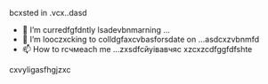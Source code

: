 bcxsted in .vcx..dasd
- 🌱 I’m curredfgfdntly lsadevbnmarning ...
- 💞️ I’m looczxcking to colldgfaxcvbasforsdate on ...asdcxzvbnmfd
- 📫 How to rсчмeach me ...zxsdfcйуівавчяс
xzcxzcdfggfdfshte
<!---gfdxcv
uzielparker/uzielparker is acxz ✨ specialcv ✨ repository because its `README.md` (this file) appears on your GitHub profile.
You can click the Preview link to take a look at your changes.
--->
cxvyligasfhgjzxc

